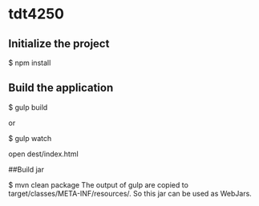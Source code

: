 # tdt4250


## Initialize the project

$ npm install



## Build the application

$ gulp build

or

$ gulp watch


open dest/index.html



##Build jar

$ mvn clean package
The output of gulp are copied to target/classes/META-INF/resources/. So this jar can be used as WebJars.
